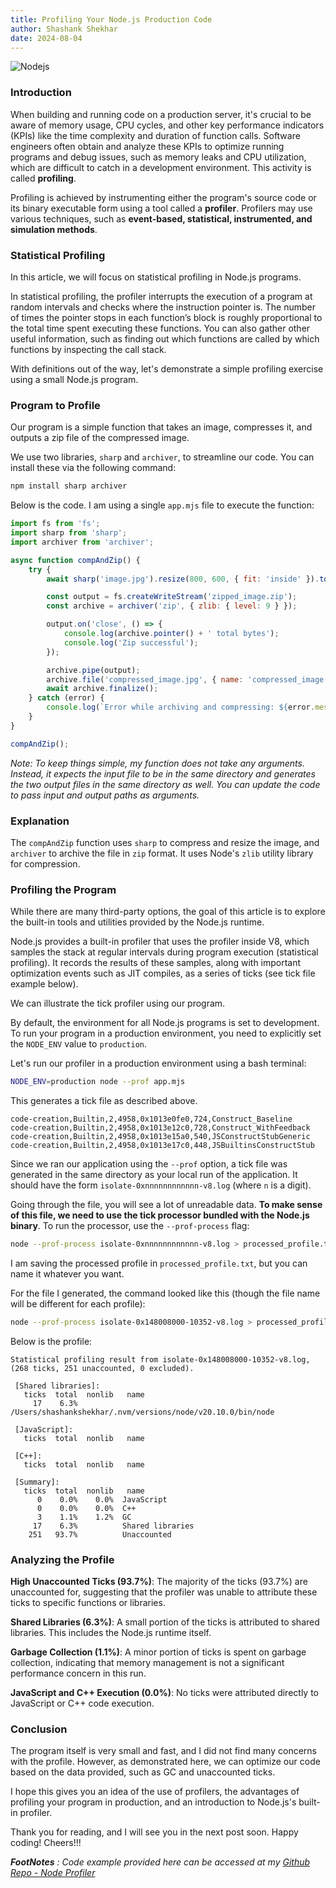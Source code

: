 ```yaml
---
title: Profiling Your Node.js Production Code
author: Shashank Shekhar
date: 2024-08-04
---
```


![Nodejs](/nodeJS.svg "Node")

### Introduction

When building and running code on a production server, it's crucial to be aware of memory usage, CPU cycles, and other key performance indicators (KPIs) like the time complexity and duration of function calls. Software engineers often obtain and analyze these KPIs to optimize running programs and debug issues, such as memory leaks and CPU utilization, which are difficult to catch in a development environment. This activity is called **profiling**.

Profiling is achieved by instrumenting either the program's source code or its binary executable form using a tool called a **profiler**. Profilers may use various techniques, such as **event-based, statistical, instrumented, and simulation methods**.

### Statistical Profiling

In this article, we will focus on statistical profiling in Node.js programs. 

In statistical profiling, the profiler interrupts the execution of a program at random intervals and checks where the instruction pointer is. The number of times the pointer stops in each function’s block is roughly proportional to the total time spent executing these functions. You can also gather other useful information, such as finding out which functions are called by which functions by inspecting the call stack.

With definitions out of the way, let's demonstrate a simple profiling exercise using a small Node.js program.

### Program to Profile

Our program is a simple function that takes an image, compresses it, and outputs a zip file of the compressed image.

We use two libraries, `sharp` and `archiver`, to streamline our code. You can install these via the following command:

```bash
npm install sharp archiver 
```

Below is the code. I am using a single `app.mjs` file to execute the function:

```javascript
import fs from 'fs';
import sharp from 'sharp';
import archiver from 'archiver';

async function compAndZip() {
    try {
        await sharp('image.jpg').resize(800, 600, { fit: 'inside' }).toFile('compressed_image.jpg');

        const output = fs.createWriteStream('zipped_image.zip');
        const archive = archiver('zip', { zlib: { level: 9 } });

        output.on('close', () => {
            console.log(archive.pointer() + ' total bytes');
            console.log('Zip successful');
        });

        archive.pipe(output);
        archive.file('compressed_image.jpg', { name: 'compressed_image.jpg' });
        await archive.finalize();
    } catch (error) {
        console.log(`Error while archiving and compressing: ${error.message}`);
    }
}

compAndZip();
```

*Note: To keep things simple, my function does not take any arguments. Instead, it expects the input file to be in the same directory and generates the two output files in the same directory as well. You can update the code to pass input and output paths as arguments.*

### Explanation

The `compAndZip` function uses `sharp` to compress and resize the image, and `archiver` to archive the file in `zip` format. It uses Node's `zlib` utility library for compression.

### Profiling the Program

While there are many third-party options, the goal of this article is to explore the built-in tools and utilities provided by the Node.js runtime.

Node.js provides a built-in profiler that uses the profiler inside V8, which samples the stack at regular intervals during program execution (statistical profiling). It records the results of these samples, along with important optimization events such as JIT compiles, as a series of ticks (see tick file example below).

We can illustrate the tick profiler using our program.

By default, the environment for all Node.js programs is set to development. To run your program in a production environment, you need to explicitly set the `NODE_ENV` value to `production`.

Let's run our profiler in a production environment using a bash terminal:

```bash 
NODE_ENV=production node --prof app.mjs
```

This generates a tick file as described above.

```log
code-creation,Builtin,2,4958,0x1013e0fe0,724,Construct_Baseline
code-creation,Builtin,2,4958,0x1013e12c0,728,Construct_WithFeedback
code-creation,Builtin,2,4958,0x1013e15a0,540,JSConstructStubGeneric
code-creation,Builtin,2,4958,0x1013e17c0,448,JSBuiltinsConstructStub
```

Since we ran our application using the `--prof` option, a tick file was generated in the same directory as your local run of the application. It should have the form `isolate-0xnnnnnnnnnnnn-v8.log` (where `n` is a digit).

Going through the file, you will see a lot of unreadable data. **To make sense of this file, we need to use the tick processor bundled with the Node.js binary**. To run the processor, use the `--prof-process` flag:

```bash
node --prof-process isolate-0xnnnnnnnnnnnn-v8.log > processed_profile.txt
```

I am saving the processed profile in `processed_profile.txt`, but you can name it whatever you want.

For the file I generated, the command looked like this (though the file name will be different for each profile):

```bash
node --prof-process isolate-0x148008000-10352-v8.log > processed_profile.txt  
```

Below is the profile:

```log
Statistical profiling result from isolate-0x148008000-10352-v8.log, (268 ticks, 251 unaccounted, 0 excluded).

 [Shared libraries]:
   ticks  total  nonlib   name
     17    6.3%          /Users/shashankshekhar/.nvm/versions/node/v20.10.0/bin/node

 [JavaScript]:
   ticks  total  nonlib   name

 [C++]:
   ticks  total  nonlib   name

 [Summary]:
   ticks  total  nonlib   name
      0    0.0%    0.0%  JavaScript
      0    0.0%    0.0%  C++
      3    1.1%    1.2%  GC
     17    6.3%          Shared libraries
    251   93.7%          Unaccounted
```

### Analyzing the Profile

**High Unaccounted Ticks (93.7%)**: The majority of the ticks (93.7%) are unaccounted for, suggesting that the profiler was unable to attribute these ticks to specific functions or libraries.

**Shared Libraries (6.3%)**: A small portion of the ticks is attributed to shared libraries. This includes the Node.js runtime itself.

**Garbage Collection (1.1%)**: A minor portion of ticks is spent on garbage collection, indicating that memory management is not a significant performance concern in this run.

**JavaScript and C++ Execution (0.0%)**: No ticks were attributed directly to JavaScript or C++ code execution.

### Conclusion

The program itself is very small and fast, and I did not find many concerns with the profile. However, as demonstrated here, we can optimize our code based on the data provided, such as GC and unaccounted ticks.

I hope this gives you an idea of the use of profilers, the advantages of profiling your program in production, and an introduction to Node.js's built-in profiler.

Thank you for reading, and I will see you in the next post soon. Happy coding! Cheers!!!

***FootNotes** : Code example provided here can be accessed at my [Github Repo - Node Profiler](https://github.com/thatShashankGuy/applet_vega/tree/master)*